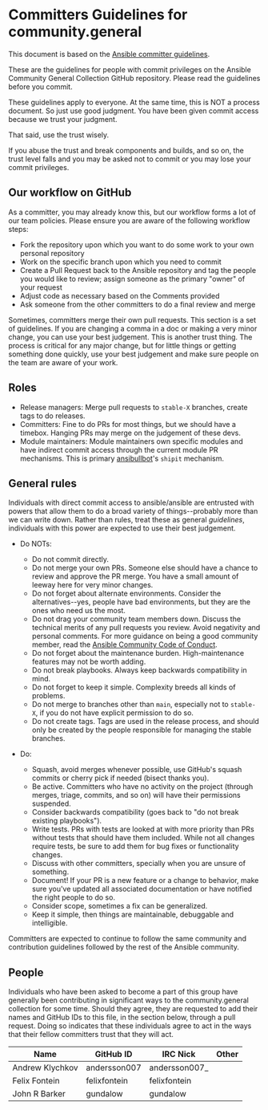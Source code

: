 Committers Guidelines for community.general
===========================================

This document is based on the [Ansible committer guidelines](https://github.com/ansible/ansible/blob/b57444af14062ec96e0af75fdfc2098c74fe2d9a/docs/docsite/rst/community/committer_guidelines.rst).

These are the guidelines for people with commit privileges on the Ansible Community General Collection GitHub repository. Please read the guidelines before you commit.

These guidelines apply to everyone. At the same time, this is NOT a process document. So just use good judgment. You have been given commit access because we trust your judgment.

That said, use the trust wisely.

If you abuse the trust and break components and builds, and so on, the trust level falls and you may be asked not to commit or you may lose your commit privileges.

Our workflow on GitHub
----------------------

As a committer, you may already know this, but our workflow forms a lot of our team policies. Please ensure you are aware of the following workflow steps:

* Fork the repository upon which you want to do some work to your own personal repository
* Work on the specific branch upon which you need to commit
* Create a Pull Request back to the Ansible repository and tag the people you would like to review; assign someone as the primary "owner" of your request
* Adjust code as necessary based on the Comments provided
* Ask someone from the other committers to do a final review and merge

Sometimes, committers merge their own pull requests. This section is a set of guidelines. If you are changing a comma in a doc or making a very minor change, you can use your best judgement. This is another trust thing. The process is critical for any major change, but for little things or getting something done quickly, use your best judgement and make sure people on the team are aware of your work.

Roles
-----
* Release managers: Merge pull requests to `stable-X` branches, create tags to do releases.
* Committers: Fine to do PRs for most things, but we should have a timebox. Hanging PRs may merge on the judgement of these devs.
* Module maintainers: Module maintainers own specific modules and have indirect commit access through the current module PR mechanisms. This is primary [ansibullbot](https://github.com/ansibullbot)'s `shipit` mechanism.

General rules
-------------
Individuals with direct commit access to ansible/ansible are entrusted with powers that allow them to do a broad variety of things--probably more than we can write down. Rather than rules, treat these as general *guidelines*, individuals with this power are expected to use their best judgement.

* Do NOTs:

  - Do not commit directly.
  - Do not merge your own PRs. Someone else should have a chance to review and approve the PR merge. You have a small amount of leeway here for very minor changes.
  - Do not forget about alternate environments. Consider the alternatives--yes, people have bad environments, but they are the ones who need us the most.
  - Do not drag your community team members down. Discuss the technical merits of any pull requests you review. Avoid negativity and personal comments. For more guidance on being a good community member, read the [Ansible Community Code of Conduct](https://docs.ansible.com/ansible/latest/community/code_of_conduct.html).
  - Do not forget about the maintenance burden. High-maintenance features may not be worth adding.
  - Do not break playbooks. Always keep backwards compatibility in mind.
  - Do not forget to keep it simple. Complexity breeds all kinds of problems.
  - Do not merge to branches other than `main`, especially not to `stable-X`, if you do not have explicit permission to do so.
  - Do not create tags. Tags are used in the release process, and should only be created by the people responsible for managing the stable branches.

* Do:

  - Squash, avoid merges whenever possible, use GitHub's squash commits or cherry pick if needed (bisect thanks you).
  - Be active. Committers who have no activity on the project (through merges, triage, commits, and so on) will have their permissions suspended.
  - Consider backwards compatibility (goes back to "do not break existing playbooks").
  - Write tests. PRs with tests are looked at with more priority than PRs without tests that should have them included. While not all changes require tests, be sure to add them for bug fixes or functionality changes.
  - Discuss with other committers, specially when you are unsure of something.
  - Document! If your PR is a new feature or a change to behavior, make sure you've updated all associated documentation or have notified the right people to do so.
  - Consider scope, sometimes a fix can be generalized.
  - Keep it simple, then things are maintainable, debuggable and intelligible.

Committers are expected to continue to follow the same community and contribution guidelines followed by the rest of the Ansible community.


People
------

Individuals who have been asked to become a part of this group have generally been contributing in significant ways to the community.general collection for some time. Should they agree, they are requested to add their names and GitHub IDs to this file, in the section below, through a pull request. Doing so indicates that these individuals agree to act in the ways that their fellow committers trust that they will act.

| Name                | GitHub ID            | IRC Nick           | Other                |
| ------------------- | -------------------- | ------------------ | -------------------- |
| Andrew Klychkov     | andersson007         | andersson007_      |                      |
| Felix Fontein       | felixfontein         | felixfontein       |                      |
| John R Barker       | gundalow             | gundalow           |                      |
